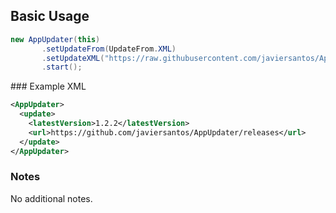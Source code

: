 ## Basic Usage
```Java
new AppUpdater(this)
       .setUpdateFrom(UpdateFrom.XML)
       .setUpdateXML("https://raw.githubusercontent.com/javiersantos/AppUpdater/master/app/update.xml")
       .start();
```

### Example XML
```xml
<AppUpdater>
  <update>
    <latestVersion>1.2.2</latestVersion>
    <url>https://github.com/javiersantos/AppUpdater/releases</url>
  </update>
</AppUpdater>
```

### Notes
No additional notes.